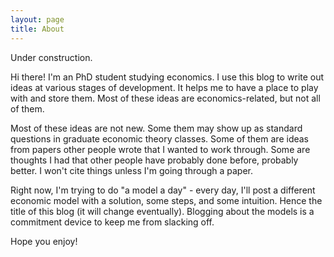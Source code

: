 ```yaml
---
layout: page
title: About
---
```


Under construction.


Hi there! I'm an PhD student studying economics. I use this blog to write out ideas at various stages of development. It helps me to have a place to play with and store them. Most of these ideas are economics-related, but not all of them.


Most of these ideas are not new. Some them may show up as standard questions in graduate economic theory classes. Some of them are ideas from papers other people wrote that I wanted to work through. Some are thoughts I had that other people have probably done before, probably better. I won't cite things unless I'm going through a paper.


Right now, I'm trying to do "a model a day" - every day, I'll post a different economic model with a solution, some steps, and some intuition. Hence the title of this blog (it will change eventually). Blogging about the models is a commitment device to keep me from slacking off.


Hope you enjoy!